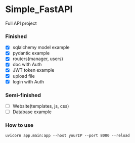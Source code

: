 # Simple_FastAPI

Full API project

### Finished
- [x] sqlalchemy model example
- [x] pydantic example
- [x] routers(manager, users)
- [x] doc with Auth
- [x] JWT token example
- [x] upload file
- [x] login with Auth

### Semi-finished
- [ ] Website(templates, js, css)
- [ ] Database example

### How to use
`uvicorn app.main:app --host yourIP --port 8000 --reload`

